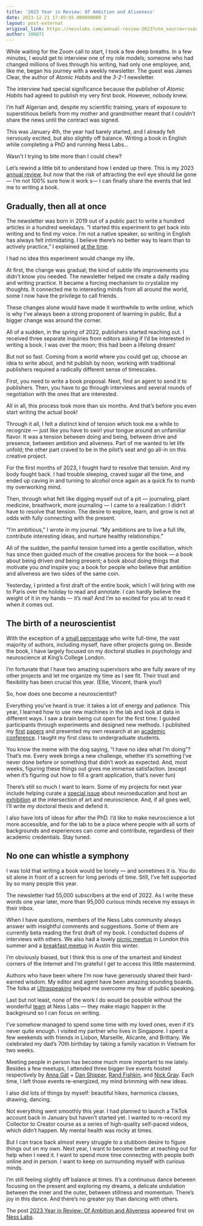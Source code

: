 ```yaml
---
title: '2023 Year in Review: Of Ambition and Aliveness'
date: 2023-12-21 17:45:55.000000000 Z
layout: post-external
original_link: https://nesslabs.com/annual-review-2023?utm_source=rss&utm_medium=rss&utm_campaign=annual-review-2023
author: 100071
---
```


While waiting for the Zoom call to start, I took a few deep breaths. In a few minutes, I would get to interview one of my role models; someone who had changed millions of lives through his writing, had only one employee, and, like me, began his journey with a weekly newsletter. The guest was James Clear, the author of _Atomic Habits_ and the _3-2-1_ newsletter.

The interview had special significance because the publisher of _Atomic Habits_ had agreed to publish my very first book. However, nobody knew.

I’m half Algerian and, despite my scientific training, years of exposure to superstitious beliefs from my mother and grandmother meant that I couldn’t share the news until the contract was signed.

This was January 4th, the year had barely started, and I already felt nervously excited, but also slightly off balance. Writing a book in English while completing a PhD and running Ness Labs…

Wasn’t I trying to bite more than I could chew?

Let’s rewind a little bit to understand how I ended up there. This is my 2023 [annual review](https://nesslabs.com/year-in-review), but now that the risk of attracting the evil eye should be gone — I’m not 100% sure how it work s— I can finally share the events that led me to writing a book.

## Gradually, then all at once

The newsletter was born in 2019 out of a public pact to write a hundred articles in a hundred weekdays. “I started this experiment to get back into writing and to find my voice. I’m not a native speaker, so writing in English has always felt intimidating. I believe there’s no better way to learn than to actively practice,” I explained [at the time](https://nesslabs.com/100-articles-100-days).

I had no idea this experiment would change my life.

At first, the change was gradual; the kind of subtle life improvements you didn’t know you needed. The newsletter helped me create a daily reading and writing practice. It became a forcing mechanism to crystalize my thoughts. It connected me to interesting minds from all around the world, some I now have the privilege to call friends.

These changes alone would have made it worthwhile to write online, which is why I’ve always been a strong proponent of learning in public. But a bigger change was around the corner.

All of a sudden, in the spring of 2022, publishers started reaching out. I received three separate inquiries from editors asking if I’d be interested in writing a book. I was over the moon; this had been a lifelong dream!

But not so fast. Coming from a world where you could get up, choose an idea to write about, and hit publish by noon, working with traditional publishers required a radically different sense of timescales.

First, you need to write a book proposal. Next, find an agent to send it to publishers. Then, you have to go through interviews and several rounds of negotiation with the ones that are interested.

All in all, this process took more than six months. And that’s before you even start writing the actual book!

Through it all, I felt a distinct kind of tension which took me a while to recognize — just like you have to swirl your tongue around an unfamiliar flavor. It was a tension between doing and being, between drive and presence, between ambition and aliveness. Part of me wanted to let life unfold; the other part craved to be in the pilot’s seat and go all-in on this creative project.

For the first months of 2023, I fought hard to resolve that tension. And my body fought back. I had trouble sleeping, craved sugar all the time, and ended up caving in and turning to alcohol once again as a quick fix to numb my overworking mind.

Then, through what felt like digging myself out of a pit — journaling, plant medicine, breathwork, more journaling — I came to a realization: I didn’t have to resolve that tension. The desire to explore, learn, and grow is not at odds with fully connecting with the present.

“I’m ambitious,” I wrote in my journal. “My ambitions are to live a full life, contribute interesting ideas, and nurture healthy relationships.”

All of the sudden, the painful tension turned into a gentle oscillation, which has since then guided much of the creative process for the book — a book about being driven _and_ being present; a book about doing things that motivate you _and_ inspire you; a book for people who believe that ambition and aliveness are two sides of the same coin.

Yesterday, I printed a first draft of the entire book, which I will bring with me to Paris over the holiday to read and annotate. I can hardly believe the weight of it in my hands — it’s real! And I’m so excited for you all to read it when it comes out.

## The birth of a neuroscientist

With the exception of a [small percentage](https://www.publishersweekly.com/pw/by-topic/industry-news/publisher-news/article/93301-author-incomes-post-small-gains.html) who write full-time, the vast majority of authors, including myself, have other projects going on. Beside the book, I have largely focused on my doctoral studies in psychology and neuroscience at King’s College London.

I’m fortunate that I have two amazing supervisors who are fully aware of my other projects and let me organize my time as I see fit. Their trust and flexibility has been crucial this year. (Ellie, Vincent, thank you!)

So, how does one become a neuroscientist?

Everything you’ve heard is true: it takes a lot of energy and patience. This year, I learned how to use new machines in the lab and look at data in different ways. I saw a brain being cut open for the first time. I guided participants through experiments and designed new methods. I published my [first](https://jprm.scholasticahq.com/article/66184-co-design-for-participatory-neurodiversity-research-collaborating-with-a-community-advisory-board-to-design-a-research-study) [papers](https://onlinelibrary.wiley.com/doi/10.1111/ejn.16201) and presented my own research at an [academic conference](https://twitter.com/neuranne/status/1707062856502448211). I taught my first class to undergraduate students.

You know the meme with the dog saying, “I have no idea what I’m doing”? That’s me. Every week brings a new challenge, whether it’s something I’ve never done before or something that didn’t work as expected. And, most weeks, figuring these things out gives me immense satisfaction. (except when it’s figuring out how to fill a grant application, that’s never fun)

There’s still so much I want to learn. Some of my projects for next year include helping curate a [special issue](https://www.mdpi.com/journal/behavsci/special_issues/XWV1K0905I) about neuroeducation and host an [exhibition](https://www.neuroartexhibition.com/) at the intersection of art and neuroscience. And, if all goes well, I’ll write my doctoral thesis and defend it.

I also have lots of ideas for after the PhD. I’d like to make neuroscience a lot more accessible, and for the lab to be a place where people with all sorts of backgrounds and experiences can come and contribute, regardless of their academic credentials. Stay tuned.

## No one can whistle a symphony

I was told that writing a book would be lonely — and sometimes it is. You do sit alone in front of a screen for long periods of time. Still, I’ve felt supported by so many people this year.

The newsletter had 55,000 subscribers at the end of 2022. As I write these words one year later, more than 95,000 curious minds receive my essays in their inbox.

When I have questions, members of the Ness Labs community always answer with insightful comments and suggestions. Some of them are currently beta reading the first draft of my book. I conducted dozens of interviews with others. We also had a lovely [picnic meetup](https://twitter.com/neuranne/status/1690382839475302400) in London this summer and a [breakfast meetup](https://twitter.com/monicalimco/status/1733588279751037310) in Austin this winter.

I’m obviously biased, but I think this is one of the smartest and kindest corners of the Internet and I’m grateful I get to access this little mastermind.

Authors who have been where I’m now have generously shared their hard-earned wisdom. My editor and agent have been amazing sounding boards. The folks at [Ultraspeaking](https://ultraspeaking.com/) helped me overcome my fear of public speaking.

Last but not least, none of the work I do would be possible without the wonderful [team](https://nesslabs.com/team) at Ness Labs — they make magic happen in the background so I can focus on writing.

I’ve somehow managed to spend some time with my loved ones, even if it’s never quite enough. I visited my partner who lives in Singapore. I spent a few weekends with friends in Lisbon, Marseille, Alicante, and Brittany. We celebrated my dad’s 70th birthday by taking a family vacation in Vietnam for two weeks.

Meeting people in person has become much more important to me lately. Besides a few meetups, I attended three bigger live events hosted respectively by [Anna Gát](https://twitter.com/TheAnnaGat) + [Dan Shipper](https://twitter.com/danshipper), [Rand Fishkin](https://twitter.com/randfish), and [Nick Gray](https://twitter.com/nickgraynews). Each time, I left those events re-energized, my mind brimming with new ideas.

I also did lots of things by myself: beautiful hikes, harmonica classes, drawing, dancing.

Not everything went smoothly this year. I had planned to launch a TikTok account back in January but haven’t started yet. I wanted to re-record my Collector to Creator course as a series of high-quality self-paced videos, which didn’t happen. My mental health was rocky at times.

But I can trace back almost every struggle to a stubborn desire to figure things out on my own. Next year, I want to become better at reaching out for help when I need it. I want to spend more time connecting with people both online and in person. I want to keep on surrounding myself with curious minds.

I’m still feeling slightly off balance at times. It’s a continuous dance between focusing on the present and exploring my dreams, a delicate undulation between the inner and the outer, between stillness and momentum. There’s joy in this dance. And there’s no greater joy than dancing with others.

The post [2023 Year in Review: Of Ambition and Aliveness](https://nesslabs.com/annual-review-2023) appeared first on [Ness Labs](https://nesslabs.com).

